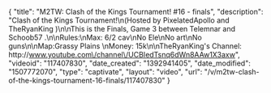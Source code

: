 {
    "title": "M2TW: Clash of the Kings Tournament! #16 - finals",
    "description": "Clash of the Kings Tournament!\n(Hosted by PixelatedApollo and TheRyanKing )\n\nThis is the Finals, Game 3 between Telemnar and Schoob57 .\n\nRules:\nMax: 6\/2 cav\nNo Ele\nNo art\nNo guns\n\nMap:Grassy Plains \nMoney: 15k\n\nTheRyanKing's Channel: http:\/\/www.youtube.com\/channel\/UCBIedTsnq6dWn8AAw1X3axw",
    "videoid": "117407830",
    "date_created": "1392941405",
    "date_modified": "1507772070",
    "type": "captivate",
    "layout": "video",
    "url": "\/v\/m2tw-clash-of-the-kings-tournament-16-finals\/117407830"
}
